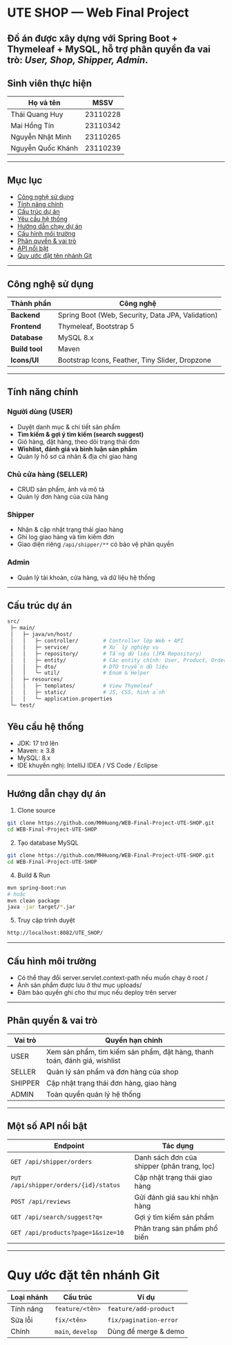 # UTE SHOP — Web Final Project 
Đồ án được xây dựng với **Spring Boot + Thymeleaf + MySQL**, hỗ trợ **phân quyền đa vai trò**: *User, Shop, Shipper, Admin*.
---
## Sinh viên thực hiện

| Họ và tên         | MSSV      |
|------------------|------------|
| Thái Quang Huy   | 23110228   |
| Mai Hồng Tín     | 23110342   |
| Nguyễn Nhật Minh | 23110265   |
| Nguyễn Quốc Khánh| 23110239   |
---

## Mục lục
- [Công nghệ sử dụng](#công-nghệ-sử-dụng)
- [Tính năng chính](#tính-năng-chính)
- [Cấu trúc dự án](#cấu-trúc-dự-án)
- [Yêu cầu hệ thống](#yêu-cầu-hệ-thống)
- [Hướng dẫn chạy dự án](#hướng-dẫn-chạy-dự-án)
- [Cấu hình môi trường](#cấu-hình-môi-trường)
- [Phân quyền & vai trò](#phân-quyền--vai-trò)
- [API nổi bật](#api-nổi-bật)
- [Quy ước đặt tên nhánh Git](#quy-ước-đặt-tên-nhánh-git)
---

## Công nghệ sử dụng

| Thành phần | Công nghệ |
|-------------|------------|
| **Backend** | Spring Boot (Web, Security, Data JPA, Validation) |
| **Frontend** | Thymeleaf, Bootstrap 5 |
| **Database** | MySQL 8.x |
| **Build tool** | Maven |
| **Icons/UI** | Bootstrap Icons, Feather, Tiny Slider, Dropzone |

---

## Tính năng chính

### Người dùng (USER)
- Duyệt danh mục & chi tiết sản phẩm  
- **Tìm kiếm & gợi ý tìm kiếm (search suggest)**  
- Giỏ hàng, đặt hàng, theo dõi trạng thái đơn  
- **Wishlist, đánh giá và bình luận sản phẩm**  
- Quản lý hồ sơ cá nhân & địa chỉ giao hàng  

### Chủ cửa hàng (SELLER)
- CRUD sản phẩm, ảnh và mô tả  
- Quản lý đơn hàng của cửa hàng  

### Shipper
- Nhận & cập nhật trạng thái giao hàng  
- Ghi log giao hàng và tìm kiếm đơn  
- Giao diện riêng `/api/shipper/**` có bảo vệ phân quyền  

### Admin
- Quản lý tài khoản, cửa hàng, và dữ liệu hệ thống  

---

## Cấu trúc dự án

```bash
src/
 ├─ main/
 │   ├─ java/vn/host/
 │   │   ├─ controller/        # Controller lớp Web + API
 │   │   ├─ service/           # Xử lý nghiệp vụ
 │   │   ├─ repository/        # Tầng dữ liệu (JPA Repository)
 │   │   ├─ entity/            # Các entity chính: User, Product, Order,...
 │   │   ├─ dto/               # DTO truyền dữ liệu
 │   │   └─ util/              # Enum & Helper
 │   ├─ resources/
 │   │   ├─ templates/         # View Thymeleaf
 │   │   ├─ static/            # JS, CSS, hình ảnh
 │   │   └─ application.properties
 └─ test/
```
## Yêu cầu hệ thống
- JDK: 17 trở lên
- Maven: ≥ 3.8
- MySQL: 8.x
- IDE khuyến nghị: IntelliJ IDEA / VS Code / Eclipse
---
## Hướng dẫn chạy dự án
1. Clone source
```bash
git clone https://github.com/MHHuong/WEB-Final-Project-UTE-SHOP.git
cd WEB-Final-Project-UTE-SHOP
```
2. Tạo database MySQL
```bash
git clone https://github.com/MHHuong/WEB-Final-Project-UTE-SHOP.git
cd WEB-Final-Project-UTE-SHOP
``` 
4. Build & Run
```bash
mvn spring-boot:run
# hoặc
mvn clean package
java -jar target/*.jar
```
5. Truy cập trình duyệt
```bash
http://localhost:8082/UTE_SHOP/
``` 
---
## Cấu hình môi trường
- Có thể thay đổi server.servlet.context-path nếu muốn chạy ở root /
- Ảnh sản phẩm được lưu ở thư mục uploads/
- Đảm bảo quyền ghi cho thư mục nếu deploy trên server
---
## Phân quyền & vai trò
| Vai trò        | Quyền hạn chính      |
|------------------|------------|
| USER   | Xem sản phẩm, tìm kiếm sản phẩm, đặt hàng, thanh toán, đánh giá, wishlist   |
| SELLER | Quản lý sản phẩm và đơn hàng của shop   |
| SHIPPER | Cập nhật trạng thái đơn hàng, giao hàng   |
| ADMIN | Toàn quyền quản lý hệ thống   |
---
##  Một số API nổi bật
| Endpoint         | Tác dụng   |
|------------------|------------|
| `GET /api/shipper/orders`   | Danh sách đơn của shipper (phân trang, lọc)   |
| `PUT /api/shipper/orders/{id}/status`     | Cập nhật trạng thái giao hàng   |
|`POST /api/reviews`| Gửi đánh giá sau khi nhận hàng   |
| `GET /api/search/suggest?q=`| Gợi ý tìm kiếm sản phẩm   |
|`GET /api/products?page=1&size=10`|Phân trang sản phẩm phổ biến|
---
# Quy ước đặt tên nhánh Git

| Loại nhánh | Cấu trúc            | Ví dụ                  |
| ---------- | ------------------- | ---------------------- |
| Tính năng  | `feature/<tên>`     | `feature/add-product`  |
| Sửa lỗi    | `fix/<tên>`         | `fix/pagination-error` |
| Chính      | `main`, `develop`   | Dùng để merge & demo |

